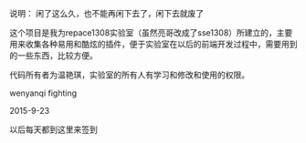 说明：
闲了这么久，也不能再闲下去了，闲下去就废了


这个项目是我为repace1308实验室（虽然亮哥改成了sse1308）所建立的，主要用来收集各种易用和酷炫的插件，便于实验室在以后的前端开发过程中，需要用到的一些东西，比较方便。


代码所有者为温艳琪，实验室的所有人有学习和修改和使用的权限。

wenyanqi fighting 

2015-9-23

以后每天都到这里来签到